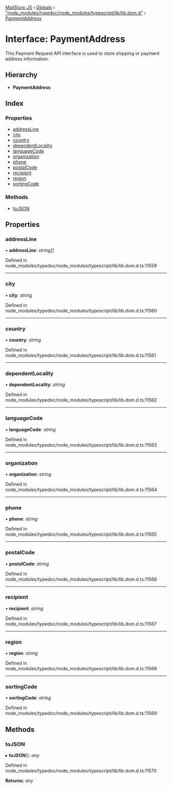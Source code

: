 [MailSlurp JS](../README.md) › [Globals](../globals.md) › ["node_modules/typedoc/node_modules/typescript/lib/lib.dom.d"](../modules/_node_modules_typedoc_node_modules_typescript_lib_lib_dom_d_.md) › [PaymentAddress](_node_modules_typedoc_node_modules_typescript_lib_lib_dom_d_.paymentaddress.md)

# Interface: PaymentAddress

This Payment Request API interface is used to store shipping or payment address information.

## Hierarchy

* **PaymentAddress**

## Index

### Properties

* [addressLine](_node_modules_typedoc_node_modules_typescript_lib_lib_dom_d_.paymentaddress.md#addressline)
* [city](_node_modules_typedoc_node_modules_typescript_lib_lib_dom_d_.paymentaddress.md#city)
* [country](_node_modules_typedoc_node_modules_typescript_lib_lib_dom_d_.paymentaddress.md#country)
* [dependentLocality](_node_modules_typedoc_node_modules_typescript_lib_lib_dom_d_.paymentaddress.md#dependentlocality)
* [languageCode](_node_modules_typedoc_node_modules_typescript_lib_lib_dom_d_.paymentaddress.md#languagecode)
* [organization](_node_modules_typedoc_node_modules_typescript_lib_lib_dom_d_.paymentaddress.md#organization)
* [phone](_node_modules_typedoc_node_modules_typescript_lib_lib_dom_d_.paymentaddress.md#phone)
* [postalCode](_node_modules_typedoc_node_modules_typescript_lib_lib_dom_d_.paymentaddress.md#postalcode)
* [recipient](_node_modules_typedoc_node_modules_typescript_lib_lib_dom_d_.paymentaddress.md#recipient)
* [region](_node_modules_typedoc_node_modules_typescript_lib_lib_dom_d_.paymentaddress.md#region)
* [sortingCode](_node_modules_typedoc_node_modules_typescript_lib_lib_dom_d_.paymentaddress.md#sortingcode)

### Methods

* [toJSON](_node_modules_typedoc_node_modules_typescript_lib_lib_dom_d_.paymentaddress.md#tojson)

## Properties

###  addressLine

• **addressLine**: *string[]*

Defined in node_modules/typedoc/node_modules/typescript/lib/lib.dom.d.ts:11559

___

###  city

• **city**: *string*

Defined in node_modules/typedoc/node_modules/typescript/lib/lib.dom.d.ts:11560

___

###  country

• **country**: *string*

Defined in node_modules/typedoc/node_modules/typescript/lib/lib.dom.d.ts:11561

___

###  dependentLocality

• **dependentLocality**: *string*

Defined in node_modules/typedoc/node_modules/typescript/lib/lib.dom.d.ts:11562

___

###  languageCode

• **languageCode**: *string*

Defined in node_modules/typedoc/node_modules/typescript/lib/lib.dom.d.ts:11563

___

###  organization

• **organization**: *string*

Defined in node_modules/typedoc/node_modules/typescript/lib/lib.dom.d.ts:11564

___

###  phone

• **phone**: *string*

Defined in node_modules/typedoc/node_modules/typescript/lib/lib.dom.d.ts:11565

___

###  postalCode

• **postalCode**: *string*

Defined in node_modules/typedoc/node_modules/typescript/lib/lib.dom.d.ts:11566

___

###  recipient

• **recipient**: *string*

Defined in node_modules/typedoc/node_modules/typescript/lib/lib.dom.d.ts:11567

___

###  region

• **region**: *string*

Defined in node_modules/typedoc/node_modules/typescript/lib/lib.dom.d.ts:11568

___

###  sortingCode

• **sortingCode**: *string*

Defined in node_modules/typedoc/node_modules/typescript/lib/lib.dom.d.ts:11569

## Methods

###  toJSON

▸ **toJSON**(): *any*

Defined in node_modules/typedoc/node_modules/typescript/lib/lib.dom.d.ts:11570

**Returns:** *any*
